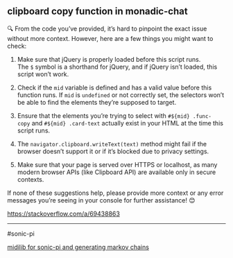 ## clipboard copy function in monadic-chat

🔍 From the code you’ve provided, it’s hard to pinpoint the exact issue without more context. However, here are a few things you might want to check:

1. Make sure that jQuery is properly loaded before this script runs. The `$` symbol is a shorthand for jQuery, and if jQuery isn’t loaded, this script won’t work.
    
2. Check if the `mid` variable is defined and has a valid value before this function runs. If `mid` is `undefined` or not correctly set, the selectors won’t be able to find the elements they’re supposed to target.
    
3. Ensure that the elements you’re trying to select with `#${mid} .func-copy` and `#${mid} .card-text` actually exist in your HTML at the time this script runs.
    
4. The `navigator.clipboard.writeText(text)` method might fail if the browser doesn’t support it or if it’s blocked due to privacy settings.
    
5. Make sure that your page is served over HTTPS or localhost, as many modern browser APIs (like Clipboard API) are available only in secure contexts.
    

If none of these suggestions help, please provide more context or any error messages you’re seeing in your console for further assistance! 😊

https://stackoverflow.com/a/69438863

---
#sonic-pi 

[midilib for sonic-pi and generating markov chains](https://in-thread.sonic-pi.net/t/midilib-for-sonic-pi-and-generating-markov-chains-from-midis/5646)

